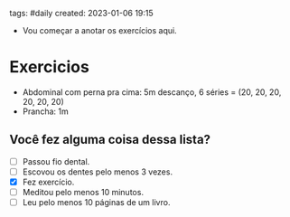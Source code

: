tags: #daily
created: 2023-01-06 19:15

- Vou começar a anotar os exercícios aqui.

# Exercicios
- Abdominal com perna pra cima: 5m descanço, 6 séries = (20, 20, 20, 20, 20, 20) 
- Prancha: 1m

## Você fez alguma coisa dessa lista?
- [ ] Passou fio dental.
- [ ] Escovou os dentes pelo menos 3 vezes.
- [x] Fez exercício.
- [ ] Meditou pelo menos 10 minutos.
- [ ] Leu pelo menos 10 páginas de um livro.